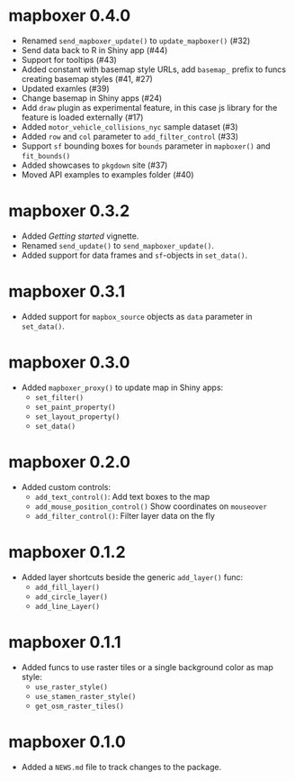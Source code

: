 # mapboxer 0.4.0

* Renamed `send_mapboxer_update()` to `update_mapboxer()` (#32)
* Send data back to R in Shiny app (#44)
* Support for tooltips (#43)
* Added constant with basemap style URLs, add `basemap_` prefix to funcs creating basemap styles (#41, #27)
* Updated examles (#39)
* Change basemap in Shiny apps (#24)
* Add `draw` plugin as experimental feature, in this case js library for the feature is loaded externally (#17)
* Added `motor_vehicle_collisions_nyc` sample dataset (#3)
* Added `row` and `col` parameter to `add_filter_control` (#33)
* Support `sf` bounding boxes for `bounds` parameter in `mapboxer()` and `fit_bounds()`
* Added showcases to `pkgdown` site (#37)
* Moved API examples to examples folder (#40)

# mapboxer 0.3.2

* Added _Getting started_ vignette.
* Renamed `send_update()` to `send_mapboxer_update()`.
* Added support for data frames and `sf`-objects in `set_data()`.

# mapboxer 0.3.1

* Added support for `mapbox_source` objects as `data` parameter in `set_data()`.

# mapboxer 0.3.0

* Added `mapboxer_proxy()` to update map in Shiny apps:
    - `set_filter()`
    - `set_paint_property()`
    - `set_layout_property()`
    - `set_data()`

# mapboxer 0.2.0

* Added custom controls:
    - `add_text_control()`: Add text boxes to the map
    - `add_mouse_position_control()` Show coordinates on `mouseover`
    - `add_filter_control()`: Filter layer data on the fly

# mapboxer 0.1.2

* Added layer shortcuts beside the generic `add_layer()` func:
    - `add_fill_layer()`
    - `add_circle_layer()`
    - `add_line_Layer()`

# mapboxer 0.1.1

* Added funcs to use raster tiles or a single background color as map style:
    - `use_raster_style()`
    - `use_stamen_raster_style()`
    - `get_osm_raster_tiles()`

# mapboxer 0.1.0

* Added a `NEWS.md` file to track changes to the package.
